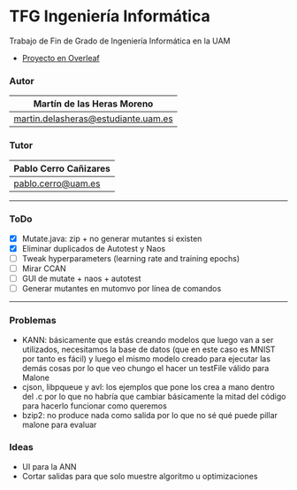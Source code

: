 # TFG Ingeniería Informática

Trabajo de Fin de Grado de Ingeniería Informática en la UAM
- [Proyecto en Overleaf](https://www.overleaf.com/project/619df580e0cdd6ba1598798b)

### Autor
| Martín de las Heras Moreno
| --------------------------
| martin.delasheras@estudiante.uam.es

### Tutor
| Pablo Cerro Cañizares
| --------------------------
| pablo.cerro@uam.es

---

### ToDo
 - [x] Mutate.java: zip + no generar mutantes si existen
 - [x] Eliminar duplicados de Autotest y Naos
 - [ ] Tweak hyperparameters (learning rate and training epochs)
 - [ ] Mirar CCAN
 - [ ] GUI de mutate + naos + autotest
 - [ ] Generar mutantes en mutomvo por línea de comandos

---

### Problemas
 - KANN: básicamente que estás creando modelos que luego van a ser utilizados, necesitamos la base de datos (que en este caso es MNIST por tanto es fácil) y luego el mismo modelo creado para ejecutar las demás cosas por lo que veo chungo el hacer un testFile válido para Malone
 - cjson, libpqueue y avl: los ejemplos que pone los crea a mano dentro del .c por lo que no habría que cambiar básicamente la mitad del código para hacerlo funcionar como queremos
 - bzip2: no produce nada como salida por lo que no sé qué puede pillar malone para evaluar

### Ideas
 - UI para la ANN
 - Cortar salidas para que solo muestre algoritmo u optimizaciones